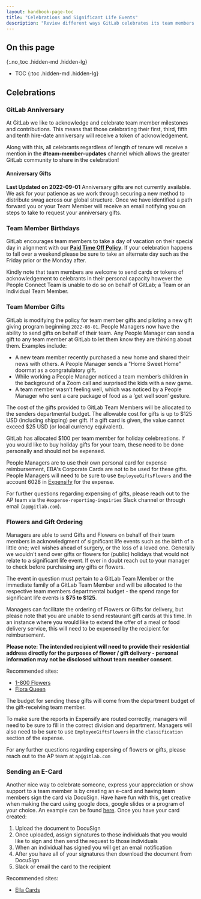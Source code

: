 ```yaml
---
layout: handbook-page-toc
title: "Celebrations and Significant Life Events"
description: "Review different ways GitLab celebrates its team members."
---
```


## On this page
{:.no_toc .hidden-md .hidden-lg}

- TOC
{:toc .hidden-md .hidden-lg}

## Celebrations

### GitLab Anniversary
At GitLab we like to acknowledge and celebrate team member milestones and contributions.  This means that those celebrating their first, third, fifth and tenth hire-date anniversary will receive a token of acknowledgement.

Along with this, all celebrants regardless of length of tenure will receive a mention in the **#team-member-updates** channel which allows the greater GitLab community to share in the celebration!

#### Anniversary Gifts
**Last Updated on 2022-09-01** Anniversary gifts are not currently available. We ask for your patience as we work through securing a new method to distribute swag across our global structure. Once we have identified a path forward you or your Team Member will receive an email notifying you on steps to take to request your anniversary gifts. 

### Team Member Birthdays
GitLab encourages team members to take a day of vacation on their special day in alignment with our **[Paid Time Off Policy](https://about.gitlab.com/handbook/paid-time-off/#a-gitlab-team-members-guide-to-time-off)**.  If your celebration happens to fall over a weekend please be sure to take an alternate day such as the Friday prior or the Monday after.

Kindly note that team members are welcome to send cards or tokens of acknowledgement to celebrants in their personal capacity however the People Connect Team is unable to do so on behalf of GitLab; a Team or an Individual Team Member.

### Team Member Gifts
GitLab is modifying the policy for team member gifts and piloting a new gift giving program beginning `2022-08-01`. People Managers now have the ability to send gifts on behalf of their team. Any People Manager can send a gift to any team member at GitLab to let them know they are thinking about them. Examples include:

- A new team member recently purchased a new home and shared their news with others. A People Manager sends a "Home Sweet Home" doormat as a congratulatory gift.    
- While working a People Manager noticed a team member’s children in the background of a Zoom call and surprised the kids with a new game.
- A team member wasn’t feeling well, which was noticed by a People Manager who sent a care package of food as a ‘get well soon’ gesture.   

The cost of the gifts provided to GitLab Team Members will be allocated to the senders departmental budget. The allowable cost for gifts is up to $125 USD (including shipping) per gift. If a gift card is given, the value cannot exceed $25 USD (or local currency equivalent).  

GitLab has allocated $100 per team member for holiday celebreations.  If you would like to buy holiday gifts for your team, these need to be done personally and should not be expensed.

People Managers are to use their own personal card for expense reimbursement, EBA's Corporate Cards are not to be used for these gifts.  People Managers will need to be sure to use `EmployeeGiftsFlowers` and the account 6028 in [Expensify](/handbook/finance/expenses/) for the expense.   

For further questions regarding expensing of gifts, please reach out to the AP team via the `#expense-reporting-inquiries` Slack channel or through email (`ap@gitlab.com`).




### Flowers and Gift Ordering
Managers are able to send Gifts and Flowers on behalf of their team members in acknowledgment of significant life events such as the birth of a little one; well wishes ahead of surgery, or the loss of a loved one. Generally we wouldn't send over gifts or flowers for (public) holidays that would not relate to a significant life event. If ever in doubt reach out to your manager to check before purchasing any gifts or flowers. 

The event in question must pertain to a GitLab Team Member or the immediate family of a GitLab Team Member and will be allocated to the respective team members departmental budget - the spend range for significant life events is **$75 to $125**. 

Managers can facilitate the ordering of Flowers or Gifts for delivery, but please note that you are unable to send restaurant gift cards at this time.  In an instance where you would like to extend the offer of a meal or food delivery service, this will need to be expensed by the recipient for reimbursement.

**Please note: The intended recipient will need to provide their residential address directly for the purposes of flower / gift delivery - personal information may not be disclosed without team member consent.**

Recommended sites:
- [1-800 Flowers](https://www.1800flowers.com/) 
- [Flora Queen](https://www.floraqueen.com/) 

The budget for sending these gifts will come from the department budget of the gift-receiving team member. 

To make sure the reports in Expensify are routed correctly, managers will need to be sure to fill in the correct division and department. Managers will also need to be sure to use `EmployeeGiftsFlowers` in the `classification` section of the expense.  

For any further questions regarding expensing of flowers or gifts, please reach out to the AP team at `ap@gitlab.com`

### Sending an E-Card

Another nice way to celebrate someone, express your appreciation or show support to a team member is by creating an e-card and having team members sign the card via DocuSign. Have have fun with this, get creative when making the card using google docs, google slides or a program of your choice.
An example can be found [here](https://documentcloud.adobe.com/link/track?uri=urn:aaid:scds:US:6034eed9-38e3-440e-bf5a-297905e13f06).
Once you have your card created:

1. Upload the document to DocuSign
1. Once uploaded, assign signatures to those individuals that you would like to sign and then send the request to those individuals
1. When an individual has signed you will get an email notification
1. After you have all of your signatures then download the document from DocuSign
1. Slack or email the card to the recipient

Recommended sites:
- [Ella Cards](https://www.ellacard.com/) 
